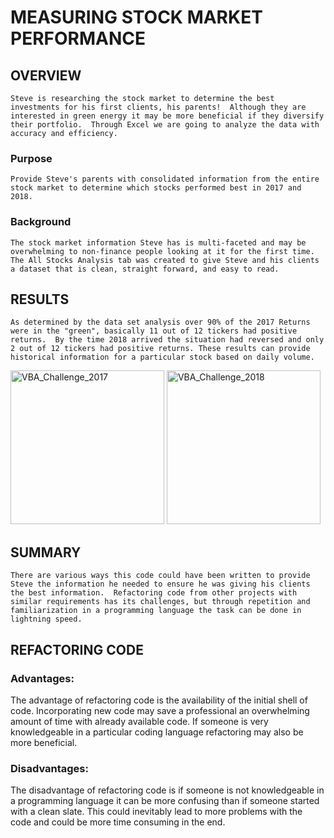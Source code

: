 # MEASURING STOCK MARKET PERFORMANCE

## OVERVIEW

    Steve is researching the stock market to determine the best investments for his first clients, his parents!  Although they are interested in green energy it may be more beneficial if they diversify their portfolio.  Through Excel we are going to analyze the data with accuracy and efficiency.  

### Purpose

    Provide Steve's parents with consolidated information from the entire stock market to determine which stocks performed best in 2017 and 2018.  

### Background

    The stock market information Steve has is multi-faceted and may be overwhelming to non-finance people looking at it for the first time.  The All Stocks Analysis tab was created to give Steve and his clients a dataset that is clean, straight forward, and easy to read.  

## RESULTS

    As determined by the data set analysis over 90% of the 2017 Returns were in the "green", basically 11 out of 12 tickers had positive returns.  By the time 2018 arrived the situation had reversed and only 2 out of 12 tickers had positive returns. These results can provide historical information for a particular stock based on daily volume. 

<img width="246" alt="VBA_Challenge_2017" src="https://user-images.githubusercontent.com/14171474/207716693-5583aabe-25c2-4477-9a3c-533989e73b90.png">

<img width="246" alt="VBA_Challenge_2018" src="https://user-images.githubusercontent.com/14171474/207716834-19bdbe99-52c9-4e10-91b1-0cca87b99f1b.png">


## SUMMARY

    There are various ways this code could have been written to provide Steve the information he needed to ensure he was giving his clients the best information.  Refactoring code from other projects with similar requirements has its challenges, but through repetition and familiarization in a programming language the task can be done in lightning speed. 

    

## REFACTORING CODE

### Advantages:  

The advantage of refactoring code is the availability of the initial shell of code.  Incorporating new code may save a professional an overwhelming amount of time with already available code. If someone is very knowledgeable in a particular coding language refactoring may also be more beneficial. 

### Disadvantages:  

The disadvantage of refactoring code is if someone is not knowledgeable in a programming language it can be more confusing than if someone started with a clean slate. This could inevitably lead to more problems with the code and could be more time consuming in the end.  


































